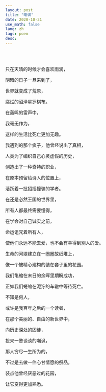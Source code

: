 ```yaml
---
layout: post
title: "嘲讽"
date: 2020-10-31
use_math: false
lang: zh
tags: poem
desc: 
---
```


<br>

<br>

只在天晴的时候才会喜欢雨滴，

阴暗的日子一旦来到了，

世界就变成了荒原，

腐烂的沼泽星罗棋布。

在轰鸣的雷声中，

我毫无作为，

这样的生活比死亡更加无趣。

我遇到的那个疯子，他曾经说出了真相，

人类为了编织自己心灵虚假的历史，

创造出了一种奇特的职业，

在原本预留给诗人的位置上，

活跃着一批招摇撞骗的学者。

在还是必然王国的世界里，

所有人都最终需要懂得，

在学会对自己诚实之前，

命运诅咒着所有人，

使他们永远不能去爱，也不会有幸得到别人的爱。

生命的河堤建立在一圈圈故纸堆上，

像一个被精心建构的装在套子里的花园。

我们龟缩在末日的余晖里期盼成功，

正如我们蜷缩在泥泞的车辙中等待死亡。

不知是何人，

或许是我百年之后的一个读者，

在那个美丽的、自由的新世界中，

向历史深处的囚徒，

投来一瞥谈谈的嘲讽，

那人穷尽一生所为的，

不过是去做一件心甘情愿的祭品，

装点他曾经厌恶过的花园，

让它变得更加熟悉。

